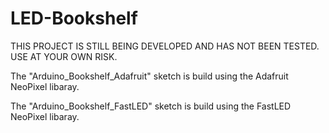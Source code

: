 # LED-Bookshelf
THIS PROJECT IS STILL BEING DEVELOPED AND HAS NOT BEEN TESTED. USE AT YOUR OWN RISK.

The "Arduino_Bookshelf_Adafruit" sketch is build using the Adafruit NeoPixel libaray.

The "Arduino_Bookshelf_FastLED" sketch is build using the FastLED NeoPixel libaray.
